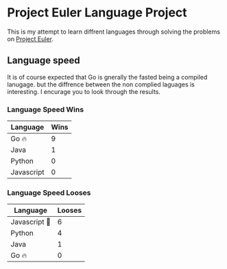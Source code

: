 # Project Euler Language Project

This is my attempt to learn diffrent languages through solving the problems on [Project Euler](https://projecteuler.net/).

## Language speed

It is of course expected that Go is gnerally the fasted being a compiled lanugage. but the diffrence between the non complied laguages is interesting. I encurage you to look through the results.

### Language Speed Wins

| Language   | Wins  |
| ---------- | ----- |
| Go 🔥      | 9     |
| Java       | 1     |
| Python     | 0     |
| Javascript | 0     |

### Language Speed Looses

| Language        | Looses  |
| --------------- | ------- |
| Javascript 💩  | 6       |
| Python          | 4       |
| Java            | 1       |
| Go 🔥           | 0       |